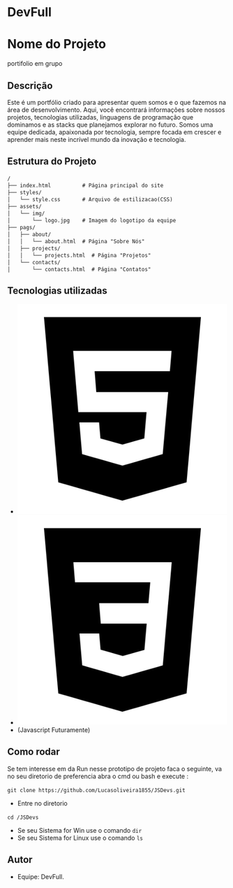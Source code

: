 # DevFull

# Nome do Projeto
portifolio em grupo

## Descrição
Este é um portfólio criado para apresentar quem somos e o que fazemos na área de desenvolvimento. Aqui, você encontrará informações sobre nossos projetos, tecnologias utilizadas, linguagens de programação que dominamos e as stacks que planejamos explorar no futuro. Somos uma equipe dedicada, apaixonada por tecnologia, sempre focada em crescer e aprender mais neste incrível mundo da inovação e tecnologia.
  
## Estrutura do Projeto

```plaintext
/
├── index.html          # Página principal do site
├── styles/
│   └── style.css       # Arquivo de estilizacao(CSS)
├── assets/
│   └── img/
│       └── logo.jpg    # Imagem do logotipo da equipe
├── pags/
│   ├── about/
│   │   └── about.html  # Página "Sobre Nós"
│   ├── projects/
│   │   └── projects.html  # Página "Projetos"
│   └── contacts/
│       └── contacts.html  # Página "Contatos"
```

## Tecnologias utilizadas
- ![Html5](./logosTech/logo-html5.svg)
- ![CSS3](./logosTech/logo-css3.svg)
- (Javascript Futuramente)

## Como rodar
Se tem interesse em da Run nesse prototipo de projeto faca o seguinte, va no seu diretorio de preferencia abra o cmd ou bash e execute :

`git clone https://github.com/Lucasoliveira1855/JSDevs.git`

- Entre no diretorio

`cd /JSDevs`

- Se seu Sistema for Win use o comando 
`dir` 
- Se seu Sistema for Linux use o comando 
`ls`

## Autor
- Equipe:  DevFull.
